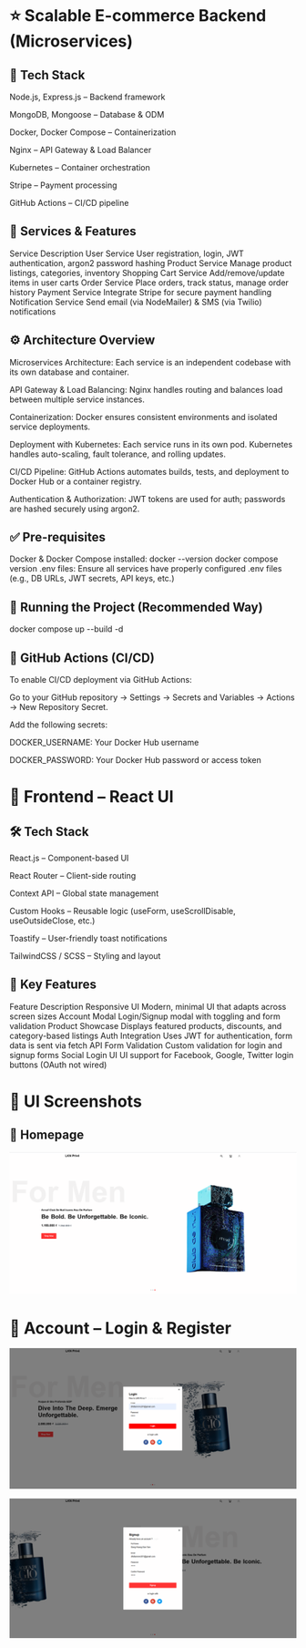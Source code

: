# ⭐️ Scalable E-commerce Backend (Microservices)
## 🧰 Tech Stack
Node.js, Express.js – Backend framework

MongoDB, Mongoose – Database & ODM

Docker, Docker Compose – Containerization

Nginx – API Gateway & Load Balancer

Kubernetes – Container orchestration

Stripe – Payment processing

GitHub Actions – CI/CD pipeline

## 🧩 Services & Features
Service	Description
User Service	User registration, login, JWT authentication, argon2 password hashing
Product Service	Manage product listings, categories, inventory
Shopping Cart Service	Add/remove/update items in user carts
Order Service	Place orders, track status, manage order history
Payment Service	Integrate Stripe for secure payment handling
Notification Service	Send email (via NodeMailer) & SMS (via Twilio) notifications

## ⚙️ Architecture Overview
Microservices Architecture:
Each service is an independent codebase with its own database and container.

API Gateway & Load Balancing:
Nginx handles routing and balances load between multiple service instances.

Containerization:
Docker ensures consistent environments and isolated service deployments.

Deployment with Kubernetes:
Each service runs in its own pod. Kubernetes handles auto-scaling, fault tolerance, and rolling updates.

CI/CD Pipeline:
GitHub Actions automates builds, tests, and deployment to Docker Hub or a container registry.

Authentication & Authorization:
JWT tokens are used for auth; passwords are hashed securely using argon2.

## ✅ Pre-requisites
Docker & Docker Compose installed:
docker --version
docker compose version
.env files:
Ensure all services have properly configured .env files (e.g., DB URLs, JWT secrets, API keys, etc.)

## 🚀 Running the Project (Recommended Way)

docker compose up --build -d
## 🔁 GitHub Actions (CI/CD)
To enable CI/CD deployment via GitHub Actions:

Go to your GitHub repository → Settings → Secrets and Variables → Actions → New Repository Secret.

Add the following secrets:

DOCKER_USERNAME: Your Docker Hub username

DOCKER_PASSWORD: Your Docker Hub password or access token

# 🎨 Frontend – React UI

## 🛠 Tech Stack

React.js – Component-based UI

React Router – Client-side routing

Context API – Global state management

Custom Hooks – Reusable logic (useForm, useScrollDisable, useOutsideClose, etc.)

Toastify – User-friendly toast notifications

TailwindCSS / SCSS – Styling and layout

## 🧩 Key Features

Feature	Description
Responsive UI	Modern, minimal UI that adapts across screen sizes
Account Modal	Login/Signup modal with toggling and form validation
Product Showcase	Displays featured products, discounts, and category-based listings
Auth Integration	Uses JWT for authentication, form data is sent via fetch API
Form Validation	Custom validation for login and signup forms
Social Login UI	UI support for Facebook, Google, Twitter login buttons (OAuth not wired)

# 📸 UI Screenshots

## 🔸 Homepage

![alt text](image.png)

# 🔸 Account – Login & Register

![alt text](image-1.png)

![alt text](image-3.png)